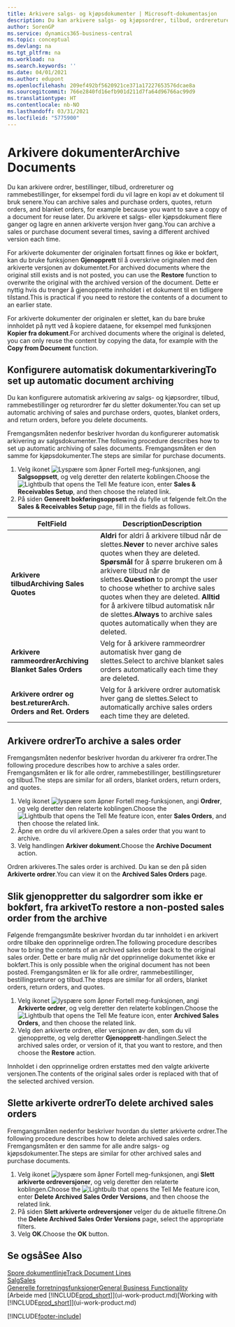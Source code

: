 ```yaml
---
title: Arkivere salgs- og kjøpsdokumenter | Microsoft-dokumentasjon
description: Du kan arkivere salgs- og kjøpsordrer, tilbud, ordrereturer og rammeordrer, og du kan bruke det arkiverte dokumentet til å gjenopprette dokumentet som den ble arkivert fra.
author: SorenGP
ms.service: dynamics365-business-central
ms.topic: conceptual
ms.devlang: na
ms.tgt_pltfrm: na
ms.workload: na
ms.search.keywords: ''
ms.date: 04/01/2021
ms.author: edupont
ms.openlocfilehash: 209ef492bf5620921ce371a17227653576dcae8a
ms.sourcegitcommit: 766e2840fd16efb901d211d7fa64d96766ac99d9
ms.translationtype: HT
ms.contentlocale: nb-NO
ms.lasthandoff: 03/31/2021
ms.locfileid: "5775900"
---
```

# <a name="archive-documents"></a><span data-ttu-id="fc552-103">Arkivere dokumenter</span><span class="sxs-lookup"><span data-stu-id="fc552-103">Archive Documents</span></span>
<span data-ttu-id="fc552-104">Du kan arkivere ordrer, bestillinger, tilbud, ordrereturer og rammebestillinger, for eksempel fordi du vil lagre en kopi av et dokument til bruk senere.</span><span class="sxs-lookup"><span data-stu-id="fc552-104">You can archive sales and purchase orders, quotes, return orders, and blanket orders, for example because you want to save a copy of a document for reuse later.</span></span> <span data-ttu-id="fc552-105">Du arkivere et salgs- eller kjøpsdokument flere ganger og lagre en annen arkiverte versjon hver gang.</span><span class="sxs-lookup"><span data-stu-id="fc552-105">You can archive a sales or purchase document several times, saving a different archived version each time.</span></span>

<span data-ttu-id="fc552-106">For arkiverte dokumenter der originalen fortsatt finnes og ikke er bokført, kan du bruke funksjonen **Gjenopprett** til å overskrive originalen med den arkiverte versjonen av dokumentet.</span><span class="sxs-lookup"><span data-stu-id="fc552-106">For archived documents where the original still exists and is not posted, you can use the **Restore** function to overwrite the original with the archived version of the document.</span></span> <span data-ttu-id="fc552-107">Dette er nyttig hvis du trenger å gjenopprette innholdet i et dokument til en tidligere tilstand.</span><span class="sxs-lookup"><span data-stu-id="fc552-107">This is practical if you need to restore the contents of a document to an earlier state.</span></span>

<span data-ttu-id="fc552-108">For arkiverte dokumenter der originalen er slettet, kan du bare bruke innholdet på nytt ved å kopiere dataene, for eksempel med funksjonen **Kopier fra dokument**.</span><span class="sxs-lookup"><span data-stu-id="fc552-108">For archived documents where the original is deleted, you can only reuse the content by copying the data, for example with the **Copy from Document** function.</span></span>   

## <a name="to-set-up-automatic-document-archiving"></a><span data-ttu-id="fc552-109">Konfigurere automatisk dokumentarkivering</span><span class="sxs-lookup"><span data-stu-id="fc552-109">To set up automatic document archiving</span></span>  
<span data-ttu-id="fc552-110">Du kan konfigurere automatisk arkivering av salgs- og kjøpsordrer, tilbud, rammebestillinger og returordrer før du sletter dokumenter.</span><span class="sxs-lookup"><span data-stu-id="fc552-110">You can set up automatic archiving of sales and purchase orders, quotes, blanket orders, and return orders, before you delete documents.</span></span>

<span data-ttu-id="fc552-111">Fremgangsmåten nedenfor beskriver hvordan du konfigurerer automatisk arkivering av salgsdokumenter.</span><span class="sxs-lookup"><span data-stu-id="fc552-111">The following procedure describes how to set up automatic archiving of sales documents.</span></span> <span data-ttu-id="fc552-112">Fremgangsmåten er den samme for kjøpsdokumenter.</span><span class="sxs-lookup"><span data-stu-id="fc552-112">The steps are similar for purchase documents.</span></span>
1.  <span data-ttu-id="fc552-113">Velg ikonet ![Lyspære som åpner Fortell meg-funksjonen](media/ui-search/search_small.png "Fortell hva du vil gjøre"), angi **Salgsoppsett**, og velg deretter den relaterte koblingen.</span><span class="sxs-lookup"><span data-stu-id="fc552-113">Choose the ![Lightbulb that opens the Tell Me feature](media/ui-search/search_small.png "Tell me what you want to do") icon, enter **Sales & Receivables Setup**, and then choose the related link.</span></span>
2. <span data-ttu-id="fc552-114">På siden **Generelt bokføringsoppsett** må du fylle ut følgende felt.</span><span class="sxs-lookup"><span data-stu-id="fc552-114">On the **Sales & Receivables Setup** page, fill in the fields as follows.</span></span>

|<span data-ttu-id="fc552-115">Felt</span><span class="sxs-lookup"><span data-stu-id="fc552-115">Field</span></span>|<span data-ttu-id="fc552-116">Description</span><span class="sxs-lookup"><span data-stu-id="fc552-116">Description</span></span>|
|-----|-----------|
|<span data-ttu-id="fc552-117">**Arkivere tilbud**</span><span class="sxs-lookup"><span data-stu-id="fc552-117">**Archiving Sales Quotes**</span></span>|<span data-ttu-id="fc552-118">**Aldri** for aldri å arkivere tilbud når de slettes.</span><span class="sxs-lookup"><span data-stu-id="fc552-118">**Never** to never archive sales quotes when they are deleted.</span></span> <span data-ttu-id="fc552-119">**Spørsmål** for å spørre brukeren om å arkivere tilbud når de slettes.</span><span class="sxs-lookup"><span data-stu-id="fc552-119">**Question** to prompt the user to choose whether to archive sales quotes when they are deleted.</span></span> <span data-ttu-id="fc552-120">**Alltid** for å arkivere tilbud automatisk når de slettes.</span><span class="sxs-lookup"><span data-stu-id="fc552-120">**Always** to archive sales quotes automatically when they are deleted.</span></span>|
|<span data-ttu-id="fc552-121">**Arkivere rammeordrer**</span><span class="sxs-lookup"><span data-stu-id="fc552-121">**Archiving Blanket Sales Orders**</span></span>|<span data-ttu-id="fc552-122">Velg for å arkivere rammeordrer automatisk hver gang de slettes.</span><span class="sxs-lookup"><span data-stu-id="fc552-122">Select to archive blanket sales orders automatically each time they are deleted.</span></span>|
|<span data-ttu-id="fc552-123">**Arkivere ordrer og best.returer**</span><span class="sxs-lookup"><span data-stu-id="fc552-123">**Arch. Orders and Ret. Orders**</span></span>|<span data-ttu-id="fc552-124">Velg for å arkivere ordrer automatisk hver gang de slettes.</span><span class="sxs-lookup"><span data-stu-id="fc552-124">Select to automatically archive sales orders each time they are deleted.</span></span>|

## <a name="to-archive-a-sales-order"></a><span data-ttu-id="fc552-125">Arkivere ordrer</span><span class="sxs-lookup"><span data-stu-id="fc552-125">To archive a sales order</span></span>
<span data-ttu-id="fc552-126">Fremgangsmåten nedenfor beskriver hvordan du arkiverer fra ordrer.</span><span class="sxs-lookup"><span data-stu-id="fc552-126">The following procedure describes how to archive a sales order.</span></span> <span data-ttu-id="fc552-127">Fremgangsmåten er lik for alle ordrer, rammebestillinger, bestillingsreturer og tilbud.</span><span class="sxs-lookup"><span data-stu-id="fc552-127">The steps are similar for all orders, blanket orders, return orders, and quotes.</span></span>

1.  <span data-ttu-id="fc552-128">Velg ikonet ![lyspære som åpner Fortell meg-funksjonen](media/ui-search/search_small.png "Fortell hva du vil gjøre"), angi **Ordrer**, og velg deretter den relaterte koblingen.</span><span class="sxs-lookup"><span data-stu-id="fc552-128">Choose the ![Lightbulb that opens the Tell Me feature](media/ui-search/search_small.png "Tell me what you want to do") icon, enter **Sales Orders**, and then choose the related link.</span></span>  
2.  <span data-ttu-id="fc552-129">Åpne en ordre du vil arkivere.</span><span class="sxs-lookup"><span data-stu-id="fc552-129">Open a sales order that you want to archive.</span></span>  
3.  <span data-ttu-id="fc552-130">Velg handlingen **Arkiver dokument**.</span><span class="sxs-lookup"><span data-stu-id="fc552-130">Choose the **Archive Document** action.</span></span>

<span data-ttu-id="fc552-131">Ordren arkiveres.</span><span class="sxs-lookup"><span data-stu-id="fc552-131">The sales order is archived.</span></span> <span data-ttu-id="fc552-132">Du kan se den på siden **Arkiverte ordrer**.</span><span class="sxs-lookup"><span data-stu-id="fc552-132">You can view it on the **Archived Sales Orders** page.</span></span>

## <a name="to-restore-a-non-posted-sales-order-from-the-archive"></a><span data-ttu-id="fc552-133">Slik gjenoppretter du salgordrer som ikke er bokført, fra arkivet</span><span class="sxs-lookup"><span data-stu-id="fc552-133">To restore a non-posted sales order from the archive</span></span>
<span data-ttu-id="fc552-134">Følgende fremgangsmåte beskriver hvordan du tar innholdet i en arkivert ordre tilbake den opprinnelige ordren.</span><span class="sxs-lookup"><span data-stu-id="fc552-134">The following procedure describes how to bring the contents of an archived sales order back to the original sales order.</span></span> <span data-ttu-id="fc552-135">Dette er bare mulig når det opprinnelige dokumentet ikke er bokført.</span><span class="sxs-lookup"><span data-stu-id="fc552-135">This is only possible when the original document has not been posted.</span></span> <span data-ttu-id="fc552-136">Fremgangsmåten er lik for alle ordrer, rammebestillinger, bestillingsreturer og tilbud.</span><span class="sxs-lookup"><span data-stu-id="fc552-136">The steps are similar for all orders, blanket orders, return orders, and quotes.</span></span>

1. <span data-ttu-id="fc552-137">Velg ikonet ![lyspære som åpner Fortell meg-funksjonen](media/ui-search/search_small.png "Fortell hva du vil gjøre"), angi **Arkiverte ordrer**, og velg deretter den relaterte koblingen.</span><span class="sxs-lookup"><span data-stu-id="fc552-137">Choose the ![Lightbulb that opens the Tell Me feature](media/ui-search/search_small.png "Tell me what you want to do") icon, enter **Archived Sales Orders**, and then choose the related link.</span></span>
2. <span data-ttu-id="fc552-138">Velg den arkiverte ordren, eller versjonen av den, som du vil gjenopprette, og velg deretter **Gjenopprett**-handlingen.</span><span class="sxs-lookup"><span data-stu-id="fc552-138">Select the archived sales order, or version of it, that you want to restore, and then choose the **Restore** action.</span></span>  

<span data-ttu-id="fc552-139">Innholdet i den opprinnelige ordren erstattes med den valgte arkiverte versjonen.</span><span class="sxs-lookup"><span data-stu-id="fc552-139">The contents of the original sales order is replaced with that of the selected archived version.</span></span>

## <a name="to-delete-archived-sales-orders"></a><span data-ttu-id="fc552-140">Slette arkiverte ordrer</span><span class="sxs-lookup"><span data-stu-id="fc552-140">To delete archived sales orders</span></span>
<span data-ttu-id="fc552-141">Fremgangsmåten nedenfor beskriver hvordan du sletter arkiverte ordrer.</span><span class="sxs-lookup"><span data-stu-id="fc552-141">The following procedure describes how to delete archived sales orders.</span></span> <span data-ttu-id="fc552-142">Fremgangsmåten er den samme for alle andre salgs- og kjøpsdokumenter.</span><span class="sxs-lookup"><span data-stu-id="fc552-142">The steps are similar for other archived sales and purchase documents.</span></span>

1.  <span data-ttu-id="fc552-143">Velg ikonet ![lyspære som åpner Fortell meg-funksjonen](media/ui-search/search_small.png "Fortell hva du vil gjøre"), angi **Slett arkiverte ordreversjoner**, og velg deretter den relaterte koblingen.</span><span class="sxs-lookup"><span data-stu-id="fc552-143">Choose the ![Lightbulb that opens the Tell Me feature](media/ui-search/search_small.png "Tell me what you want to do") icon, enter **Delete Archived Sales Order Versions**, and then choose the related link.</span></span>  
2.  <span data-ttu-id="fc552-144">På siden **Slett arkiverte ordreversjoner** velger du de aktuelle filtrene.</span><span class="sxs-lookup"><span data-stu-id="fc552-144">On the **Delete Archived Sales Order Versions** page, select the appropriate filters.</span></span>  
3.  <span data-ttu-id="fc552-145">Velg **OK**.</span><span class="sxs-lookup"><span data-stu-id="fc552-145">Choose the **OK** button.</span></span>

## <a name="see-also"></a><span data-ttu-id="fc552-146">Se også</span><span class="sxs-lookup"><span data-stu-id="fc552-146">See Also</span></span>
[<span data-ttu-id="fc552-147">Spore dokumentlinje</span><span class="sxs-lookup"><span data-stu-id="fc552-147">Track Document Lines</span></span>](across-how-to-track-document-lines.md)  
[<span data-ttu-id="fc552-148">Salg</span><span class="sxs-lookup"><span data-stu-id="fc552-148">Sales</span></span>](sales-manage-sales.md)  
[<span data-ttu-id="fc552-149">Generelle forretningsfunksjoner</span><span class="sxs-lookup"><span data-stu-id="fc552-149">General Business Functionality</span></span>](ui-across-business-areas.md)  
<span data-ttu-id="fc552-150">[Arbeide med [!INCLUDE[prod_short](includes/prod_short.md)]](ui-work-product.md)</span><span class="sxs-lookup"><span data-stu-id="fc552-150">[Working with [!INCLUDE[prod_short](includes/prod_short.md)]](ui-work-product.md)</span></span>


[!INCLUDE[footer-include](includes/footer-banner.md)]